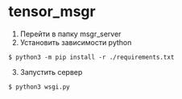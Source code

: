 # tensor_msgr

1. Перейти в папку msgr_server
2. Установить зависимости python
```console
$ python3 -m pip install -r ./requirements.txt
```
3. Запустить сервер
```console
$ python3 wsgi.py
```
